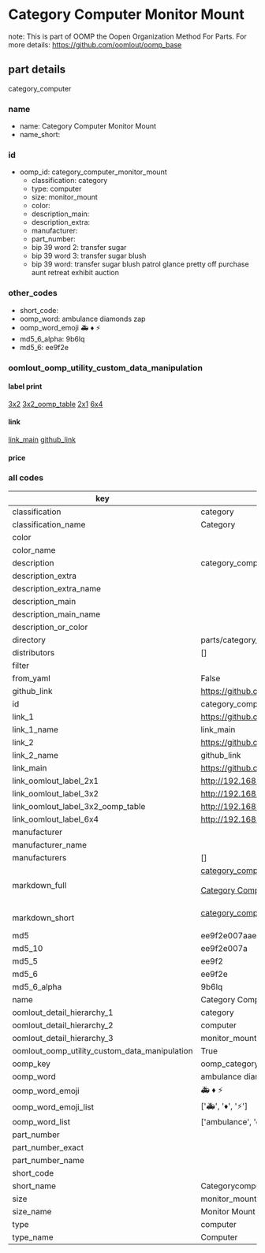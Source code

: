 # Category Computer Monitor Mount  

note: This is part of OOMP the Oopen Organization Method For Parts. For more details: https://github.com/oomlout/oomp_base

##  part details



category_computer

### name
* name: Category Computer Monitor Mount
* name_short: 
### id
* oomp_id: category_computer_monitor_mount
  * classification: category
  * type: computer
  * size: monitor_mount
  * color: 
  * description_main: 
  * description_extra: 
  * manufacturer: 
  * part_number: 
  * bip 39 word 2: transfer sugar
  * bip 39 word 3: transfer sugar blush
  * bip 39 word: transfer sugar blush patrol glance pretty off purchase aunt retreat exhibit auction

### other_codes
* short_code: 
* oomp_word: ambulance diamonds zap
* oomp_word_emoji :ambulance: :diamonds: :zap:
* md5_6_alpha: 9b6lq
* md5_6: ee9f2e






### oomlout_oomp_utility_custom_data_manipulation
#### label print
[3x2](http://192.168.1.245:1112/?label=oomp%209b6lq)
[3x2_oomp_table](http://192.168.1.107:1112/?label=oomp%209b6lq)
[2x1](http://192.168.1.242:1112/?label=oomp%209b6lq)
[6x4](http://192.168.1.55:1112/?label=oomp%209b6lq)    

#### link

[link_main](https://github.com/oomlout/oomlout_oomp_current_version_messy/tree/main/parts/category_computer_monitor_mount) [github_link](https://github.com/oomlout/oomlout_oomp_part_src/tree/main/parts/category_computer_monitor_mount)                             

#### price







### all codes 
| key | value |  
| --- | --- |  
| classification | category |  
| classification_name | Category |  
| color |  |  
| color_name |  |  
| description | category_computer |  
| description_extra |  |  
| description_extra_name |  |  
| description_main |  |  
| description_main_name |  |  
| description_or_color |   |  
| directory | parts/category_computer_monitor_mount |  
| distributors | [] |  
| filter |  |  
| from_yaml | False |  
| github_link | https://github.com/oomlout/oomlout_oomp_part_src/tree/main/parts/category_computer_monitor_mount |  
| id | category_computer_monitor_mount |  
| link_1 | https://github.com/oomlout/oomlout_oomp_current_version_messy/tree/main/parts/category_computer_monitor_mount |  
| link_1_name | link_main |  
| link_2 | https://github.com/oomlout/oomlout_oomp_part_src/tree/main/parts/category_computer_monitor_mount |  
| link_2_name | github_link |  
| link_main | https://github.com/oomlout/oomlout_oomp_current_version_messy/tree/main/parts/category_computer_monitor_mount |  
| link_oomlout_label_2x1 | http://192.168.1.242:1112/?label=oomp%209b6lq |  
| link_oomlout_label_3x2 | http://192.168.1.245:1112/?label=oomp%209b6lq |  
| link_oomlout_label_3x2_oomp_table | http://192.168.1.107:1112/?label=oomp%209b6lq |  
| link_oomlout_label_6x4 | http://192.168.1.55:1112/?label=oomp%209b6lq |  
| manufacturer |  |  
| manufacturer_name |  |  
| manufacturers | [] |  
| markdown_full | [category_computer_monitor_mount](https://github.com/oomlout/oomlout_oomp_current_version_messy/tree/main/parts/category_computer_monitor_mount)<br>[](https://github.com/oomlout/oomlout_oomp_current_version_messy/tree/main/parts/category_computer_monitor_mount)<br>[Category Computer Monitor Mount](https://github.com/oomlout/oomlout_oomp_current_version_messy/tree/main/parts/category_computer_monitor_mount)<br><br> |  
| markdown_short | [category_computer_monitor_mount](https://github.com/oomlout/oomlout_oomp_current_version_messy/tree/main/parts/category_computer_monitor_mount)<br><br> |  
| md5 | ee9f2e007aae332aa8b15a1231363739 |  
| md5_10 | ee9f2e007a |  
| md5_5 | ee9f2 |  
| md5_6 | ee9f2e |  
| md5_6_alpha | 9b6lq |  
| name | Category Computer Monitor Mount |  
| oomlout_detail_hierarchy_1 | category |  
| oomlout_detail_hierarchy_2 | computer |  
| oomlout_detail_hierarchy_3 | monitor_mount |  
| oomlout_oomp_utility_custom_data_manipulation | True |  
| oomp_key | oomp_category_computer_monitor_mount |  
| oomp_word | ambulance diamonds zap |  
| oomp_word_emoji | :ambulance: :diamonds: :zap: |  
| oomp_word_emoji_list | [':ambulance:', ':diamonds:', ':zap:'] |  
| oomp_word_list | ['ambulance', 'diamonds', 'zap'] |  
| part_number |  |  
| part_number_exact |  |  
| part_number_name |  |  
| short_code |  |  
| short_name | Categorycomputer |  
| size | monitor_mount |  
| size_name | Monitor Mount |  
| type | computer |  
| type_name | Computer |  
